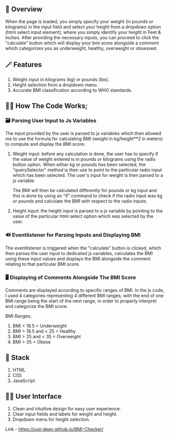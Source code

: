 ## 💫 Overview
When the page is loaded, you simply specify your weight (in pounds or kilograms) in the input field and select your height from a dropdown option (html select input element), where you simply identify your height in Feet & Inches. After providing the necessary inputs, you can proceed to click the "calculate" button which will display your bmi score alongside a comment which categorizes you as underweight, healthy, overweight or obsessed. 


## 🪄 Features
1. Weight input in kilograms (kg) or pounds (lbs).
2. Height selection from a dropdown menu.
3. Accurate BMI classification according to WHO standards.

## 🧑‍💻 How The Code Works;
### 🗃 Parsing User Input to Js Variables 
The input provided by the user is parsed to js variables which then allowed me to use the formula for calculating BMI (weight in kg/height**2 in meters) to compute and display the BMI score.

1. Weight input: before any calculation is done, the user has to specify if the value of weight entered is in pounds or kilograms using the radio button option. When either kg or pounds has been selected, the "querySelector" method is then use to point to the particular radio input which has been selected. 
The user's input for weight is then parsed to a js variable.

   The BMI will then be calculated differently for pounds or kg input and this is done by using an "if" command to check if the radio input was kg or pounds and calculate the BMI with respect to the radio inputs.

2. Height input: the height input is parsed to a js variable by pointing to the value of the particular html select option which was selected by the user. 


### 🔊 Eventlistener for Parsing Inputs and Displaying BMI
The eventlistener is triggered when the "calculate" button is clicked, which then parses the user input to dedicated js variables, calculates the BMI using these input values and displays the BMI alongside the comment relating to that particular BMI score.


### 🖥 Displaying of Comments Alongside The BMI Score
Comments are displayed according to specific ranges of BMI. In the js code, I used 4 categories representing 4 different BMI ranges, with the end of one BMI range being the start of the next range, in order to properly interpret and categorize the BMI score. 

BMI Ranges;
1. BMI < 18.5 = Underweight 
2. BMI > 18.5 and < 25 = Healthy 
3. BMI > 25 and < 35 = Overweight 
4. BMI > 35 = Obese 


## 🥂 Stack
1. HTML 
2. CSS 
3. JavaScript 


## 🌈📱 User Interface
1. Clean and intuitive design for easy user experience.
2. Clear input fields and labels for weight and height.
3. Dropdown menu for height selection.

Link - https://just-deen.github.io/BMI-Checker/
